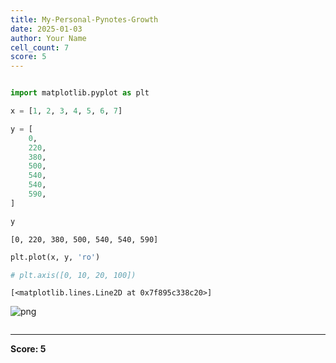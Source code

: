 ```yaml
---
title: My-Personal-Pynotes-Growth
date: 2025-01-03
author: Your Name
cell_count: 7
score: 5
---
```


```python

```


```python
import matplotlib.pyplot as plt
```


```python
x = [1, 2, 3, 4, 5, 6, 7]
```


```python
y = [
    0,
    220,
    380,
    500,
    540,
    540,
    590,
]
```


```python
y
```




    [0, 220, 380, 500, 540, 540, 590]




```python
plt.plot(x, y, 'ro')

# plt.axis([0, 10, 20, 100])
```




    [<matplotlib.lines.Line2D at 0x7f895c338c20>]




    
![png](/mlnotes/images/my-personal-pynotes-growth_5_1.png)
    



```python

```


---
**Score: 5**